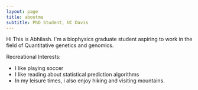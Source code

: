 ```yaml
---
layout: page
title: aboutme
subtitle: PhD Student, UC Davis
---
```


Hi
This is Abhilash. I'm a biophysics graduate student aspiring to work in the field of Quantitative genetics and genomics.

Recreational Interests:
- I like playing soccer
- I like reading about statistical prediction algorithms
- In my leisure times, i also enjoy hiking and visiting mountains.

